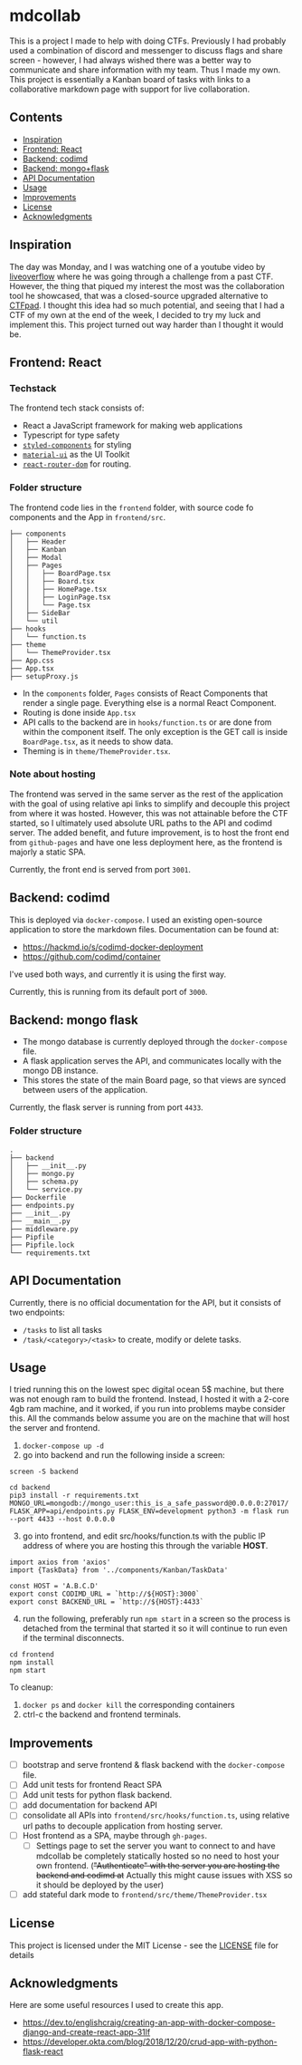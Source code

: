 # mdcollab

This is a project I made to help with doing CTFs. Previously I had probably used a combination of discord and messenger to discuss flags and share screen - however, I had always wished there was a better way to communicate and share information with my team. Thus I made my own. This project is essentially a Kanban board of tasks with links to a collaborative markdown page with support for live collaboration.


## Contents

- [Inspiration](#inspiration)
- [Frontend: React](#frontend-react)
- [Backend: codimd](#backend-codimd)
- [Backend: mongo+flask](#backend-mongo-flask)
- [API Documentation](#api-documentation)
- [Usage](#usage)
- [Improvements](#improvements)
- [License](#license)
- [Acknowledgments](#acknowledgments)

## Inspiration

The day was Monday, and I was watching one of a youtube video by [liveoverflow](https://youtu.be/Tw7ucd2lKBk?t=53) where he was going through a challenge from a past CTF. However, the thing that piqued my interest the most was the collaboration tool he showcased, that was a closed-source upgraded alternative to [CTFpad](https://github.com/StratumAuhuur/CTFPad). I thought this idea had so much potential, and seeing that I had a CTF of my own at the end of the week, I decided to try my luck and implement this. This project turned out way harder than I thought it would be.

## Frontend: React

### Techstack

The frontend tech stack consists of:
- React a JavaScript framework for making web applications
- Typescript for type safety
- [`styled-components`](https://styled-components.com/) for styling
- [`material-ui`](https://material-ui.com/) as the UI Toolkit
- [`react-router-dom`](https://reactrouter.com/) for routing.

### Folder structure

The frontend code lies in the `frontend` folder, with source code fo components and the App in `frontend/src`. 

```
├── components
│   ├── Header
│   ├── Kanban
│   ├── Modal
│   ├── Pages
│   │   ├── BoardPage.tsx
│   │   ├── Board.tsx
│   │   ├── HomePage.tsx
│   │   ├── LoginPage.tsx
│   │   └── Page.tsx
│   ├── SideBar
│   └── util
├── hooks
│   └── function.ts
├── theme
│   └── ThemeProvider.tsx
├── App.css
├── App.tsx
├── setupProxy.js
```

- In the `components` folder, `Pages` consists of React Components that render a single page. Everything else is a normal React Component.
- Routing is done inside `App.tsx`
- API calls to the backend are in `hooks/function.ts` or are done from within the component itself. The only exception is the GET call is inside `BoardPage.tsx`, as it needs to show data.
- Theming is in `theme/ThemeProvider.tsx`.

### Note about hosting

The frontend was served in the same server as the rest of the application with the goal of using relative api links to simplify and decouple this project from where it was hosted. However, this was not attainable before the CTF started, so I ultimately used absolute URL paths to the API and codimd server. The added benefit, and future improvement, is to host the front end from `github-pages` and have one less deployment here, as the frontend is majorly a static SPA. 

Currently, the front end is served from port `3001`.

## Backend: codimd

This is deployed via `docker-compose`. I used an existing open-source application to store the markdown files. Documentation can be found at:
- https://hackmd.io/s/codimd-docker-deployment
- https://github.com/codimd/container

I've used both ways, and currently it is using the first way.

Currently, this is running from its default port of `3000`.

## Backend: mongo flask

- The mongo database is currently deployed through the `docker-compose` file. 
- A flask application serves the API, and communicates locally with the mongo DB instance.
- This stores the state of the main Board page, so that views are synced between users of the application.

Currently, the flask server is running from port `4433`.

### Folder structure

```
.
├── backend
│   ├── __init__.py
│   ├── mongo.py
│   ├── schema.py
│   └── service.py
├── Dockerfile
├── endpoints.py
├── __init__.py
├── __main__.py
├── middleware.py
├── Pipfile
├── Pipfile.lock
└── requirements.txt
```

## API Documentation

Currently, there is no official documentation for the API, but it consists of two endpoints: 
- `/tasks` to list all tasks
- `/task/<category>/<task>` to create, modify or delete tasks.

## Usage

I tried running this on the lowest spec digital ocean 5$ machine, but there was not enough ram to build the frontend. Instead, I hosted it with a 2-core 4gb ram machine, and it worked, if you run into problems maybe consider this. All the commands below assume you are on the machine that will host the server and frontend.

1. `docker-compose up -d`
2. go into backend and run the following inside a screen:
```
screen -S backend

cd backend
pip3 install -r requirements.txt
MONGO_URL=mongodb://mongo_user:this_is_a_safe_password@0.0.0.0:27017/ FLASK_APP=api/endpoints.py FLASK_ENV=development python3 -m flask run --port 4433 --host 0.0.0.0
```
3. go into frontend, and edit src/hooks/function.ts with the public IP address of where you are hosting this through the variable **HOST**.
```
import axios from 'axios'
import {TaskData} from '../components/Kanban/TaskData'

const HOST = 'A.B.C.D'
export const CODIMD_URL = `http://${HOST}:3000`
export const BACKEND_URL = `http://${HOST}:4433`

```
4. run the following, preferably run `npm start` in a screen so the process is detached from the terminal that started it so it will continue to run even if the terminal disconnects.
```
cd frontend
npm install
npm start
```

To cleanup:

1. `docker ps` and `docker kill` the corresponding containers
2. ctrl-c the backend and frontend terminals.

## Improvements

- [ ] bootstrap and serve frontend & flask backend with the `docker-compose` file.
- [ ] Add unit tests for frontend React SPA
- [ ] Add unit tests for python flask backend.
- [ ] add documentation for backend API
- [ ] consolidate all APIs into `frontend/src/hooks/function.ts`, using relative url paths to decouple application from hosting server.
- [ ] Host frontend as a SPA, maybe through `gh-pages`.
  - [ ] Settings page to set the server you want to connect to and have mdcollab be completely statically hosted so no need to host your own frontend. (~~"Authenticate" with the server you are hosting the backend and codimd at~~ Actually this might cause issues with XSS so it should be deployed by the user) 
- [ ] add stateful dark mode to `frontend/src/theme/ThemeProvider.tsx`

## License

This project is licensed under the MIT License - see the [LICENSE](LICENSE) file for details

## Acknowledgments

Here are some useful resources I used to create this app.

- https://dev.to/englishcraig/creating-an-app-with-docker-compose-django-and-create-react-app-31lf
- https://developer.okta.com/blog/2018/12/20/crud-app-with-python-flask-react
